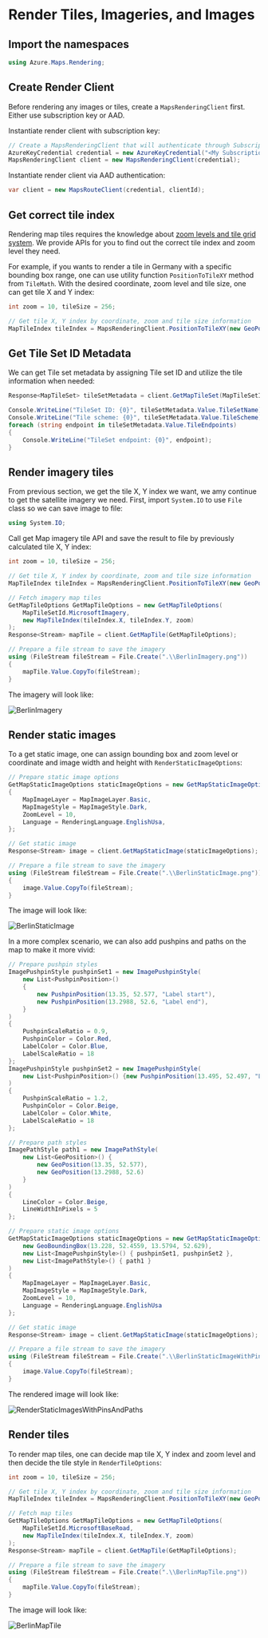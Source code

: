 # Render Tiles, Imageries, and Images

## Import the namespaces

```C# Snippet:RenderImportNamespace
using Azure.Maps.Rendering;
```

## Create Render Client

Before rendering any images or tiles, create a `MapsRenderingClient` first. Either use subscription key or AAD.

Instantiate render client with subscription key:

```C# Snippet:InstantiateRenderClientViaSubscriptionKey
// Create a MapsRenderingClient that will authenticate through Subscription Key (Shared key)
AzureKeyCredential credential = new AzureKeyCredential("<My Subscription Key>");
MapsRenderingClient client = new MapsRenderingClient(credential);
```

Instantiate render client via AAD authentication:

```C# #region Snippet:InstantiateRenderClientViaAAD
var client = new MapsRouteClient(credential, clientId);
```

## Get correct tile index

Rendering map tiles requires the knowledge about [zoom levels and tile grid system](https://docs.microsoft.com/azure/azure-maps/zoom-levels-and-tile-grid). We provide APIs for you to find out the correct tile index and zoom level they need.

For example, if you wants to render a tile in Germany with a specific bounding box range, one can use utility function `PositionToTileXY` method from `TileMath`. With the desired coordinate, zoom level and tile size, one can get tile X and Y index:

```C# Snippet:GetTileXY
int zoom = 10, tileSize = 256;

// Get tile X, Y index by coordinate, zoom and tile size information
MapTileIndex tileIndex = MapsRenderingClient.PositionToTileXY(new GeoPosition(13.3854, 52.517), zoom, tileSize);
```

## Get Tile Set ID Metadata

We can get Tile set metadata by assigning Tile set ID and utilize the tile information when needed:

```C# Snippet:GetMapTileSet
Response<MapTileSet> tileSetMetadata = client.GetMapTileSet(MapTileSetId.MicrosoftBaseRoad);

Console.WriteLine("TileSet ID: {0}", tileSetMetadata.Value.TileSetName);
Console.WriteLine("Tile scheme: {0}", tileSetMetadata.Value.TileScheme);
foreach (string endpoint in tileSetMetadata.Value.TileEndpoints)
{
    Console.WriteLine("TileSet endpoint: {0}", endpoint);
}
```

## Render imagery tiles

From previous section, we get the tile X, Y index we want, we amy continue to get the satellite imagery we need. First, import `System.IO` to use `File` class so we can save image to file:

```C# Snippet:SaveToFile
using System.IO;
```

Call get Map imagery tile API and save the result to file by previously calculated tile X, Y index:

```C# Snippet:GetImageryMapTiles
int zoom = 10, tileSize = 256;

// Get tile X, Y index by coordinate, zoom and tile size information
MapTileIndex tileIndex = MapsRenderingClient.PositionToTileXY(new GeoPosition(13.3854, 52.517), zoom, tileSize);

// Fetch imagery map tiles
GetMapTileOptions GetMapTileOptions = new GetMapTileOptions(
    MapTileSetId.MicrosoftImagery,
    new MapTileIndex(tileIndex.X, tileIndex.Y, zoom)
);
Response<Stream> mapTile = client.GetMapTile(GetMapTileOptions);

// Prepare a file stream to save the imagery
using (FileStream fileStream = File.Create(".\\BerlinImagery.png"))
{
    mapTile.Value.CopyTo(fileStream);
}
```

The imagery will look like:

![BerlinImagery](https://github.com/Azure/azure-sdk-for-net/blob/main/sdk/maps/Azure.Maps.Rendering/tests/BerlinImagery.png?raw=true "Berlin satellite image")

## Render static images

To a get static image, one can assign bounding box and zoom level or coordinate and image width and height with `RenderStaticImageOptions`:

```C# Snippet:RenderStaticImages
// Prepare static image options
GetMapStaticImageOptions staticImageOptions = new GetMapStaticImageOptions(new GeoBoundingBox(13.228,52.4559,13.5794,52.629))
{
    MapImageLayer = MapImageLayer.Basic,
    MapImageStyle = MapImageStyle.Dark,
    ZoomLevel = 10,
    Language = RenderingLanguage.EnglishUsa,
};

// Get static image
Response<Stream> image = client.GetMapStaticImage(staticImageOptions);

// Prepare a file stream to save the imagery
using (FileStream fileStream = File.Create(".\\BerlinStaticImage.png"))
{
    image.Value.CopyTo(fileStream);
}
```

The image will look like:

![BerlinStaticImage](https://github.com/Azure/azure-sdk-for-net/blob/main/sdk/maps/Azure.Maps.Rendering/tests/BerlinStaticImage.png?raw=true "Berlin static map image")

In a more complex scenario, we can also add pushpins and paths on the map to make it more vivid:

```C# Snippet:RenderStaticImagesWithPinsAndPaths
// Prepare pushpin styles
ImagePushpinStyle pushpinSet1 = new ImagePushpinStyle(
    new List<PushpinPosition>()
    {
        new PushpinPosition(13.35, 52.577, "Label start"),
        new PushpinPosition(13.2988, 52.6, "Label end"),
    }
)
{
    PushpinScaleRatio = 0.9,
    PushpinColor = Color.Red,
    LabelColor = Color.Blue,
    LabelScaleRatio = 18
};
ImagePushpinStyle pushpinSet2 = new ImagePushpinStyle(
    new List<PushpinPosition>() {new PushpinPosition(13.495, 52.497, "Label 3")}
)
{
    PushpinScaleRatio = 1.2,
    PushpinColor = Color.Beige,
    LabelColor = Color.White,
    LabelScaleRatio = 18
};

// Prepare path styles
ImagePathStyle path1 = new ImagePathStyle(
    new List<GeoPosition>() {
        new GeoPosition(13.35, 52.577),
        new GeoPosition(13.2988, 52.6)
    }
)
{
    LineColor = Color.Beige,
    LineWidthInPixels = 5
};

// Prepare static image options
GetMapStaticImageOptions staticImageOptions = new GetMapStaticImageOptions(
    new GeoBoundingBox(13.228, 52.4559, 13.5794, 52.629),
    new List<ImagePushpinStyle>() { pushpinSet1, pushpinSet2 },
    new List<ImagePathStyle>() { path1 }
)
{
    MapImageLayer = MapImageLayer.Basic,
    MapImageStyle = MapImageStyle.Dark,
    ZoomLevel = 10,
    Language = RenderingLanguage.EnglishUsa
};

// Get static image
Response<Stream> image = client.GetMapStaticImage(staticImageOptions);

// Prepare a file stream to save the imagery
using (FileStream fileStream = File.Create(".\\BerlinStaticImageWithPinsAndPaths.png"))
{
    image.Value.CopyTo(fileStream);
}
```

The rendered image will look like:

![RenderStaticImagesWithPinsAndPaths](https://github.com/Azure/azure-sdk-for-net/blob/main/sdk/maps/Azure.Maps.Rendering/tests/BerlinStaticImageWithPinsAndPaths.png?raw=true "Static map image with pushpin and path")

## Render tiles

To render map tiles, one can decide map tile X, Y index and zoom level and then decide the tile style in `RenderTileOptions`:

```C# Snippet:RenderMapTiles
int zoom = 10, tileSize = 256;

// Get tile X, Y index by coordinate, zoom and tile size information
MapTileIndex tileIndex = MapsRenderingClient.PositionToTileXY(new GeoPosition(13.3854, 52.517), zoom, tileSize);

// Fetch map tiles
GetMapTileOptions GetMapTileOptions = new GetMapTileOptions(
    MapTileSetId.MicrosoftBaseRoad,
    new MapTileIndex(tileIndex.X, tileIndex.Y, zoom)
);
Response<Stream> mapTile = client.GetMapTile(GetMapTileOptions);

// Prepare a file stream to save the imagery
using (FileStream fileStream = File.Create(".\\BerlinMapTile.png"))
{
    mapTile.Value.CopyTo(fileStream);
}
```

The image will look like:

![BerlinMapTile](https://github.com/Azure/azure-sdk-for-net/blob/main/sdk/maps/Azure.Maps.Rendering/tests/BerlinMapTile.png?raw=true "Berlin map tile image")
